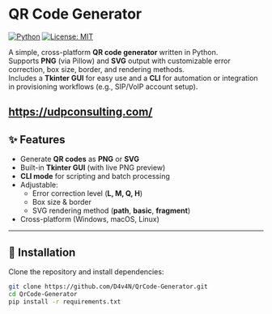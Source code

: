 # QR Code Generator

[![Python](https://img.shields.io/badge/Python-3.9%2B-blue.svg)](https://www.python.org/)
[![License: MIT](https://img.shields.io/badge/License-MIT-green.svg)](LICENSE)

A simple, cross-platform **QR code generator** written in Python.  
Supports **PNG** (via Pillow) and **SVG** output with customizable error correction, box size, border, and rendering methods.  
Includes a **Tkinter GUI** for easy use and a **CLI** for automation or integration in provisioning workflows (e.g., SIP/VoIP account setup).

https://udpconsulting.com/
---

## ✨ Features

- Generate **QR codes** as **PNG** or **SVG**
- Built-in **Tkinter GUI** (with live PNG preview)
- **CLI mode** for scripting and batch processing
- Adjustable:
  - Error correction level (**L, M, Q, H**)
  - Box size & border
  - SVG rendering method (**path**, **basic**, **fragment**)
- Cross-platform (Windows, macOS, Linux)

---

## 🚀 Installation

Clone the repository and install dependencies:

```bash
git clone https://github.com/D4v4N/QrCode-Generator.git
cd QrCode-Generator
pip install -r requirements.txt
